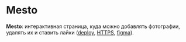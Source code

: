 # Mesto
**Mesto**: интерактивная страница, куда можно добавлять фотографии, удалять их и ставить лайки ([deploy](https://oioeniks.github.io/mesto-project/), [HTTPS](https://github.com/OIOenikS/mesto-project.git), [figma](https://www.figma.com/file/bjyvbKKJN2naO0ucURl2Z0/JavaScript.-Sprint-5?type=design&mode=design&t=Fp9plsEaiyxGUjpp-0)).
